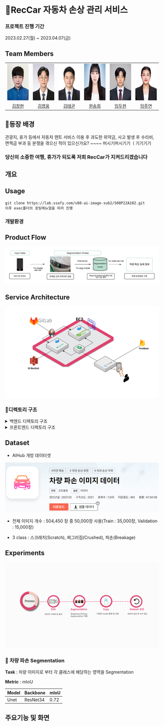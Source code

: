 # 🚗RecCar 자동차 손상 관리 서비스

### 프로젝트 진행 기간

2023.02.27(월) ~ 2023.04.07(금)

## Team Members

<div align="left">
  <table>
    <tr>
        <td align="center">
        <a href="">
          <img src="./assets/ch.PNG" alt="김창현 프로필" width=120 height=120 />
        </a>
      </td>
      <td align="center">
        <a href="">
          <img src="./assets/hero.jpg" alt="김영웅 프로필" width=120 height=120 />
        </a>
      </td>
      <td align="center">
        <a href="">
          <img src="./assets/tk.jpg" alt="김태균 프로필" width=120 height=120 />
        </a>
      </td>
      <td align="center">
        <a href="">
          <img src="./assets/sh.png" alt="원송희 프로필" width=120 height=120 />
        </a>
      </td>
      <td align="center">
        <a href="">
          <img src="./assets/dh.jpg" alt="임두현 프로필" width=120 height=120 />
        </a>
      </td>
      <td align="center">
        <a href="">
          <img src="./assets/jy.jpg" alt="임주연 프로필" width=120 height=120 />
        </a>
      </td>
    </tr>
    <tr>
      <td align="center">
        <a href="https://github.com/variety82/">
          김창현
        </a>
      </td>
      <td align="center">
        <a href="https://github.com/Woong1201">
          김영웅
        </a>
      </td>
      <td align="center">
        <a href="https://github.com/TannyKim">
          김태균
        </a>
      </td>
      <td align="center">
        <a href="https://github.com/songheewon">
          원송희
        </a>
      </td>
      <td align="center">
        <a href="https://github.com/ldhldh07">
          임두현
        </a>
      </td>
        <td align="center">
        <a href="">
          임주연
        </a>
      </td>
    </tr>
  </table>
</div>



## 🚦등장 배경

관광지, 휴가 등에서 자동차 렌트 서비스 이용 후 과도한 위약금, 사고 발생 후 수리비, 면책금 부과 등 분쟁을 겪으신 적이 있으신가요?   ~~~~ 머시기머시기기 ㅣ기기기기

### 당신의 소중한 여행, 휴가가 되도록 저희 RecCar가 지켜드리겠습니다 

## 개요

## Usage

```
git clone https://lab.ssafy.com/s08-ai-image-sub2/S08P22A102.git
이후 exec폴더의 포팅메뉴얼을 따라 진행
```

### 개발환경



## Product Flow

![Product Flow](./assets/Flowchart.png)

## Service Architecture

![Architecture](./assets/Architecture.png)



### 📂디렉토리 구조


<details>
  <summary>
  백엔드 디렉토리 구조
  </summary>


    ├─main
    │  ├─java
    │  │  └─com
    │  │      └─heros
    │  │          ├─api
    │  │          │  ├─calendar
    │  │          │  │  ├─controller
    │  │          │  │  ├─dto
    │  │          │  │  │  ├─request
    │  │          │  │  │  └─response
    │  │          │  │  ├─entity
    │  │          │  │  ├─repository
    │  │          │  │  └─service
    │  │          │  ├─car
    │  │          │  │  ├─controller
    │  │          │  │  ├─dto
    │  │          │  │  │  ├─request
    │  │          │  │  │  └─response
    │  │          │  │  ├─entity
    │  │          │  │  ├─repository
    │  │          │  │  └─service
    │  │          │  ├─detectionInfo
    │  │          │  │  ├─controller
    │  │          │  │  ├─dto
    │  │          │  │  │  ├─request
    │  │          │  │  │  └─response
    │  │          │  │  ├─entity
    │  │          │  │  ├─repository
    │  │          │  │  └─service
    │  │          │  ├─example
    │  │          │  │  ├─controller
    │  │          │  │  └─model
    │  │          │  └─user
    │  │          │      ├─controller
    │  │          │      ├─dto
    │  │          │      │  ├─request
    │  │          │      │  └─response
    │  │          │      ├─entity
    │  │          │      ├─repository
    │  │          │      └─service
    │  │          ├─common
    │  │          ├─config
    │  │          └─exception
    │  │              └─customException
    │  └─resources

 </details>

<details>
  <summary>
  프론트엔드 디렉토리 구조
  </summary>


    ├─assets
    │  ├─car_video
    │  ├─fonts
    │  └─images
    │      ├─car_damage_img
    │      └─loading_img
    ├─provider
    │  └─car_damage_info_provider
    ├─screens
    │  ├─after_check_damage_screen
    │  ├─after_recording_screen
    │  ├─before_recording_screen
    │  ├─calendar_screen
    │  ├─check_car_damage_screen
    │  ├─check_video_screen
    │  ├─detail
    │  ├─home
    │  ├─login_screen
    │  ├─map_screen
    │  ├─my_page
    │  ├─register
    │  ├─splash_screen
    │  └─video_recording_screen
    ├─services
    ├─utils
    └─widgets
        ├─check_car_damage
        ├─common
        ├─detail
        ├─main_page
        ├─my_page
        └─register

 </details>

## Dataset

- AIHub 개방 데이터셋

![Architecture](./assets/dataset.PNG)

- 전체 이미지 개수 : 504,450 장 중 50,000장 사용(Train : 35,000장, Validation : 15,000장)

- 3 class : 스크래치(Scratch), 찌그러짐(Crushed), 파손(Breakage)

## Experiments

![Experiments](./assets/experiments.png)

### 🚗 **차량 파손 Segmentation**

**Task** : 차량 이미지로 부터 각 클래스에 해당하는 영역을 Segmentation

**Metric** : mIoU

| Model | Backbone | mIoU |
| ----- | -------- | ---- |
| Unet  | ResNet34 | 0.72 |



## 주요기능 및 화면
